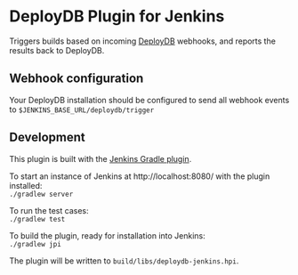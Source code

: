 # DeployDB Plugin for Jenkins

Triggers builds based on incoming [DeployDB][] webhooks, and reports the results back to DeployDB.

## Webhook configuration
Your DeployDB installation should be configured to send all webhook events to
    `$JENKINS_BASE_URL/deploydb/trigger`

## Development
This plugin is built with the [Jenkins Gradle plugin][jpi-plugin].

To start an instance of Jenkins at http://localhost:8080/ with the plugin installed:  
`./gradlew server`

To run the test cases:  
`./gradlew test`

To build the plugin, ready for installation into Jenkins:  
`./gradlew jpi`

The plugin will be written to `build/libs/deploydb-jenkins.hpi`.

[deploydb]:https://github.com/lookout/deploydb
[jpi-plugin]:https://wiki.jenkins-ci.org/display/JENKINS/Gradle+JPI+Plugin
